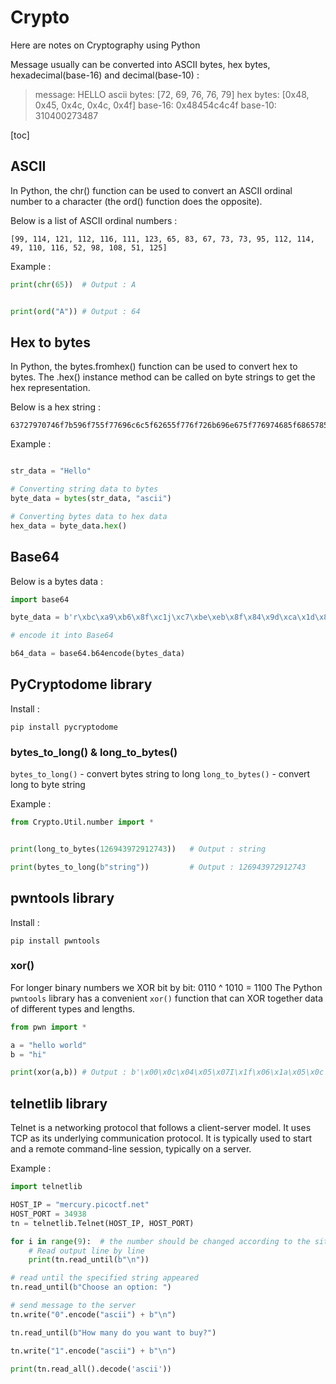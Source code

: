 # Crypto
Here are notes on Cryptography using Python

Message usually can be converted into ASCII bytes, hex bytes, hexadecimal(base-16) and decimal(base-10) :
> message: HELLO
> ascii bytes: [72, 69, 76, 76, 79]
> hex bytes: [0x48, 0x45, 0x4c, 0x4c, 0x4f]
> base-16: 0x48454c4c4f
> base-10: 310400273487 

[toc]

## ASCII
In Python, the chr() function can be used to convert an ASCII ordinal number to a character (the ord() function does the opposite).

Below is a list of ASCII ordinal numbers :
```
[99, 114, 121, 112, 116, 111, 123, 65, 83, 67, 73, 73, 95, 112, 114, 49, 110, 116, 52, 98, 108, 51, 125]
```

Example :
```python
print(chr(65))	# Output : A


print(ord("A"))	# Output : 64
```

## Hex to bytes
In Python, the bytes.fromhex() function can be used to convert hex to bytes. The .hex() instance method can be called on byte strings to get the hex representation.

Below is a hex string :
```
63727970746f7b596f755f77696c6c5f62655f776f726b696e675f776974685f6865785f737472696e67735f615f6c6f747d
```

Example :
```python

str_data = "Hello"

# Converting string data to bytes
byte_data = bytes(str_data, "ascii")

# Converting bytes data to hex data
hex_data = byte_data.hex()
```

## Base64

Below is a bytes data :

```python
import base64

byte_data = b'r\xbc\xa9\xb6\x8f\xc1j\xc7\xbe\xeb\x8f\x84\x9d\xca\x1d\x8ax>\x8a\xcf\x96y\xbf\x92i\xf7\xbf'

# encode it into Base64

b64_data = base64.b64encode(bytes_data)
```

## PyCryptodome library
Install :

```
pip install pycryptodome
```

### bytes_to_long() & long_to_bytes()
`bytes_to_long()` - convert bytes string to long
`long_to_bytes()` - convert long to byte string

Example : 

```python
from Crypto.Util.number import *


print(long_to_bytes(126943972912743))   # Output : string

print(bytes_to_long(b"string"))         # Output : 126943972912743

```

## pwntools library
Install :

```
pip install pwntools
```
### xor()
For longer binary numbers we XOR bit by bit: 0110 ^ 1010 = 1100
The Python `pwntools` library has a convenient `xor()` function that can XOR together data of different types and lengths.

```python
from pwn import *

a = "hello world"
b = "hi"

print(xor(a,b)) # Output : b'\x00\x0c\x04\x05\x07I\x1f\x06\x1a\x05\x0c'

```

## telnetlib library
Telnet is a networking protocol that follows a client-server model. It uses TCP as its underlying communication protocol. It is typically used to start and a remote command-line session, typically on a server.  

Example :
```python
import telnetlib

HOST_IP = "mercury.picoctf.net"
HOST_PORT = 34938
tn = telnetlib.Telnet(HOST_IP, HOST_PORT)

for i in range(9):	# the number should be changed according to the situation
	# Read output line by line
	print(tn.read_until(b"\n"))

# read until the specified string appeared
tn.read_until(b"Choose an option: ")

# send message to the server
tn.write("0".encode("ascii") + b"\n")

tn.read_until(b"How many do you want to buy?")

tn.write("1".encode("ascii") + b"\n")

print(tn.read_all().decode('ascii'))


```
